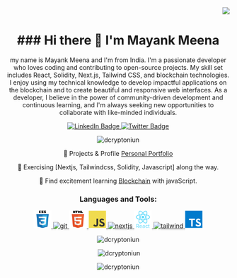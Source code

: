 <div id="header" align="right">
  <img src="https://media.giphy.com/media/HvekzBaREHxlEwvlOS/giphy.gif" width="100"/>
</div>
<div align="center">
  <h1>### Hi there 👋 I'm Mayank Meena</h1>
  <p> my name is Mayank Meena and I'm from India. I'm a passionate developer who loves coding and contributing to open-source projects. My skill set includes React, Solidity, Next.js, Tailwind CSS, and blockchain technologies. I enjoy using my technical knowledge to develop impactful applications on the blockchain and to create beautiful and responsive web interfaces. As a developer, I believe in the power of community-driven development and continuous learning, and I'm always seeking new opportunities to collaborate with like-minded individuals.</p>
<div id="badges" >
  <a href="https://www.linkedin.com/in/mayankmeena/"  target="blank" rel="noreferrer">
    <img src="https://img.shields.io/badge/LinkedIn-blue?style=for-the-badge&logo=linkedin&logoColor=white" alt="LinkedIn Badge"/>
  </a>
  <a href="https://twitter.com/0xmynk"  target="blank" rel="noreferrer">
    <img src="https://img.shields.io/badge/Twitter-blue?style=for-the-badge&logo=twitter&logoColor=white" alt="Twitter Badge"/>
  </a>
</div>
  <div>
  <p > <img src="https://komarev.com/ghpvc/?username=dcryptoniun&label=Profile%20views&color=0e75b6&style=flat" alt="dcryptoniun" /> </p>
  </div>
  <div>
    
 🔭 Projects & Profile [Personal Portfolio](https://mayank-meena.vercel.app/)

 🌱 Exercising [Nextjs, Tailwindcss, Solidity, Javascript] along the way.

 🌱 Find excitement learning [Blockchain](https://www.blockchain.com/) with javaScript.
  </div>
  <div>
  <h3 >Languages and Tools:</h3>
<p>
  <a href="https://www.w3schools.com/css/" target="_blank" rel="noreferrer"> <img src="https://raw.githubusercontent.com/devicons/devicon/master/icons/css3/css3-original-wordmark.svg" alt="css3" width="40" height="40"/> </a>
  <a href="https://git-scm.com/" target="_blank" rel="noreferrer"> <img src="https://www.vectorlogo.zone/logos/git-scm/git-scm-icon.svg" alt="git" width="40" height="40"/> </a> 
  <a href="https://www.w3.org/html/" target="_blank" rel="noreferrer"> <img src="https://raw.githubusercontent.com/devicons/devicon/master/icons/html5/html5-original-wordmark.svg" alt="html5" width="40" height="40"/> </a> <a href="https://developer.mozilla.org/en-US/docs/Web/JavaScript" target="_blank" rel="noreferrer"> <img src="https://raw.githubusercontent.com/devicons/devicon/master/icons/javascript/javascript-original.svg" alt="javascript" width="40" height="40"/> </a>
  <a href="https://nextjs.org/" target="_blank" rel="noreferrer"> <img src=https://i.ibb.co/syWXm54/nextjs-icon-dark-background.png" alt="nextjs" width="40" height="40"/> </a>
  <a href="https://reactjs.org/" target="_blank" rel="noreferrer"> <img src="https://raw.githubusercontent.com/devicons/devicon/master/icons/react/react-original-wordmark.svg" alt="react" width="40" height="40"/> </a>
  <a href="https://tailwindcss.com/" target="_blank" rel="noreferrer"> <img src="https://www.vectorlogo.zone/logos/tailwindcss/tailwindcss-icon.svg" alt="tailwind" width="40" height="40"/> </a> 
  <a href="https://www.typescriptlang.org/" target="_blank" rel="noreferrer"> <img src="https://raw.githubusercontent.com/devicons/devicon/master/icons/typescript/typescript-original.svg" alt="typescript" width="40" height="40"/> </a>
  </p>

<p><img  src="https://github-readme-stats.vercel.app/api/top-langs?username=dcryptoniun&show_icons=true&locale=en&layout=compact" alt="dcryptoniun" /></p>

<p>&nbsp;<img src="https://github-readme-stats.vercel.app/api?username=dcryptoniun&show_icons=true&locale=en" alt="dcryptoniun" /></p>

<p><img src="https://github-readme-streak-stats.herokuapp.com/?user=dcryptoniun&" alt="dcryptoniun" /></p>
  </div>
</div>
<!--
**dcryptoniun/dcryptoniun** is a ✨ _special_ ✨ repository because its `README.md` (this file) appears on your GitHub profile.

Here are some ideas to get you started:

- 🔭 I’m currently working on ...
- 🌱 I’m currently learning ...
- 👯 I’m looking to collaborate on ...
- 🤔 I’m looking for help with ...
- 💬 Ask me about ...
- 📫 How to reach me: ...
- 😄 Pronouns: ...
- ⚡ Fun fact: ...
-->
